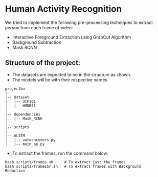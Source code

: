 # Human Activity Recognition

We tried to implement the following pre-processing techniques to extract person from each frame of video:
* Interactive Foreground Extraction using GrabCut Algorithm
* Background Subtraction
* Mask RCNN

## Structure of the project:
* The datasets are expected to be in the structure as shown.
* The models will be with their respective names.
```
projectbu
|
|-- dataset
|   |-- UCF101
|   |-- HMDB51
|
|-- dependencies
|   |-- Mask_RCNN
|
|-- scripts
|
|-- ALSTM
|   |-- autoencoders.py
|   |-- main_ae.py 
```
* To extract the frames, run the command below:
```
bash scripts/frames.sh     # To extract just the frames
bash scripts/framesbr.sh   # To extract frames with Background Reduction
```
